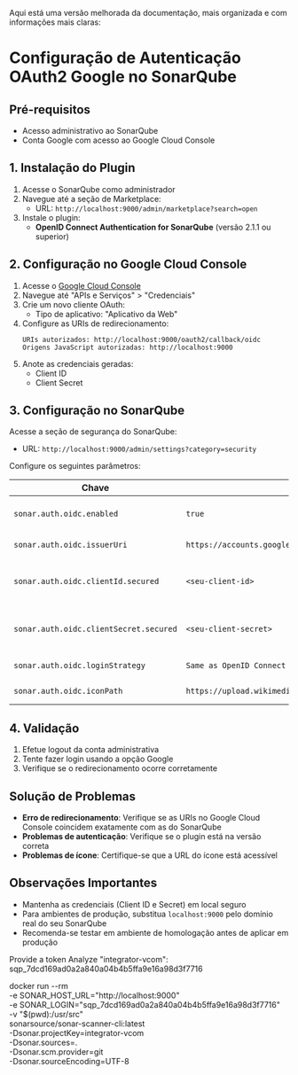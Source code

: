 Aqui está uma versão melhorada da documentação, mais organizada e com informações mais claras:

# Configuração de Autenticação OAuth2 Google no SonarQube

## Pré-requisitos
- Acesso administrativo ao SonarQube
- Conta Google com acesso ao Google Cloud Console

## 1. Instalação do Plugin
1. Acesse o SonarQube como administrador
2. Navegue até a seção de Marketplace:
   - URL: `http://localhost:9000/admin/marketplace?search=open`
3. Instale o plugin:
   - **OpenID Connect Authentication for SonarQube** (versão 2.1.1 ou superior)

## 2. Configuração no Google Cloud Console
1. Acesse o [Google Cloud Console](https://console.cloud.google.com/)
2. Navegue até "APIs e Serviços" > "Credenciais"
3. Crie um novo cliente OAuth:
   - Tipo de aplicativo: "Aplicativo da Web"
4. Configure as URIs de redirecionamento:
   ```
   URIs autorizados: http://localhost:9000/oauth2/callback/oidc
   Origens JavaScript autorizadas: http://localhost:9000
   ```
5. Anote as credenciais geradas:
   - Client ID
   - Client Secret

## 3. Configuração no SonarQube
Acesse a seção de segurança do SonarQube:
- URL: `http://localhost:9000/admin/settings?category=security`

Configure os seguintes parâmetros:

| Chave | Valor | Observação |
|-------|-------|------------|
| `sonar.auth.oidc.enabled` | `true` | Habilita autenticação OIDC |
| `sonar.auth.oidc.issuerUri` | `https://accounts.google.com` | Provedor OIDC |
| `sonar.auth.oidc.clientId.secured` | `<seu-client-id>` | Obtido no Google Cloud Console |
| `sonar.auth.oidc.clientSecret.secured` | `<seu-client-secret>` | Obtido no Google Cloud Console |
| `sonar.auth.oidc.loginStrategy` | `Same as OpenID Connect login` | Estratégia de login |
| `sonar.auth.oidc.iconPath` | `https://upload.wikimedia.org/wikipedia/commons/c/c1/Google_%22G%22_logo.svg` | Ícone do provedor |

## 4. Validação
1. Efetue logout da conta administrativa
2. Tente fazer login usando a opção Google
3. Verifique se o redirecionamento ocorre corretamente

## Solução de Problemas
- **Erro de redirecionamento**: Verifique se as URIs no Google Cloud Console coincidem exatamente com as do SonarQube
- **Problemas de autenticação**: Verifique se o plugin está na versão correta
- **Problemas de ícone**: Certifique-se que a URL do ícone está acessível

## Observações Importantes
- Mantenha as credenciais (Client ID e Secret) em local seguro
- Para ambientes de produção, substitua `localhost:9000` pelo domínio real do seu SonarQube
- Recomenda-se testar em ambiente de homologação antes de aplicar em produção





Provide a token
Analyze "integrator-vcom": sqp_7dcd169ad0a2a840a04b4b5ffa9e16a98d3f7716


docker run --rm \
  -e SONAR_HOST_URL="http://localhost:9000" \
  -e SONAR_LOGIN="sqp_7dcd169ad0a2a840a04b4b5ffa9e16a98d3f7716" \
  -v "$(pwd):/usr/src" \
  sonarsource/sonar-scanner-cli:latest \
  -Dsonar.projectKey=integrator-vcom \
  -Dsonar.sources=. \
  -Dsonar.scm.provider=git \
  -Dsonar.sourceEncoding=UTF-8